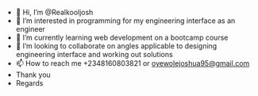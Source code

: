 - 👋 Hi, I’m @Realkooljosh
- 👀 I’m interested in programming for my engineering interface as an engineer
- 🌱 I’m currently learning web development on a bootcamp course
- 💞️ I’m looking to collaborate on angles applicable to designing engineering interface and working out solutions
- 📫 How to reach me +2348160803821 or oyewolejoshua95@gmail.com
- Thank you
- Regards
<!---
Realkooljosh/Realkooljosh is a ✨ special ✨ repository because its `README.md` (this file) appears on your GitHub profile.
You can click the Preview link to take a look at your changes.
--->
